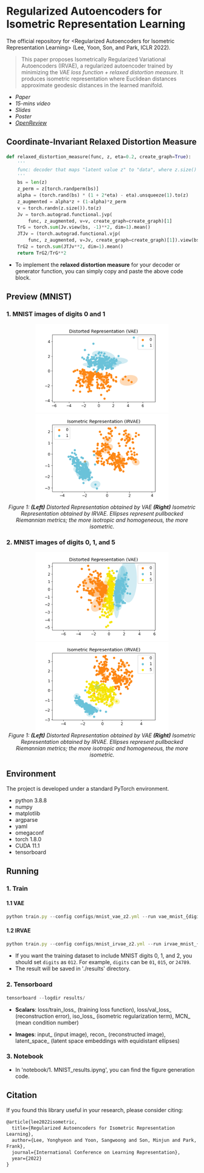 # Regularized Autoencoders for Isometric Representation Learning
The official repository for \<Regularized Autoencoders for Isometric Representation Learning\> (Lee, Yoon, Son, and Park, ICLR 2022).

> This paper proposes Isometrically Regularized Variational Autoencoders (IRVAE), a regularized autoencoder trained by minimizing the *VAE loss function + relaxed distortion measure*. It produces isometric representation where Euclidean distances approximate geodesic distances in the learned manifold.

- *Paper*  
- *15-mins video*  
- *Slides*  
- *Poster*  
- *[OpenReview](https://openreview.net/forum?id=mQxt8l7JL04)*  

## Coordinate-Invariant Relaxed Distortion Measure
```python
def relaxed_distortion_measure(func, z, eta=0.2, create_graph=True):
    '''
    func: decoder that maps "latent value z" to "data", where z.size() == (batch_size, latent_dim)
    '''
    bs = len(z)
    z_perm = z[torch.randperm(bs)]
    alpha = (torch.rand(bs) * (1 + 2*eta) - eta).unsqueeze(1).to(z)
    z_augmented = alpha*z + (1-alpha)*z_perm
    v = torch.randn(z.size()).to(z)
    Jv = torch.autograd.functional.jvp(
        func, z_augmented, v=v, create_graph=create_graph)[1]
    TrG = torch.sum(Jv.view(bs, -1)**2, dim=1).mean()
    JTJv = (torch.autograd.functional.vjp(
        func, z_augmented, v=Jv, create_graph=create_graph)[1]).view(bs, -1)
    TrG2 = torch.sum(JTJv**2, dim=1).mean()
    return TrG2/TrG**2
```
- To implement the __relaxed distortion measure__ for your decoder or generator function, you can simply copy and paste the above code block. 

## Preview (MNIST)
### 1. MNIST images of digits 0 and 1
<center>
<div class="imgCollage">
<span style="width: 50%"><img src="./figure/vae01.png" width="350 height="190"/></span>
<span style="width: 50%"><img src="./figure/irvae01.png" width="350 height="190"/> </span>
</div>
  <I>Figure 1: <b>(Left)</b> Distorted Representation obtained by VAE <b>(Right)</b> Isometric Representation obtained by IRVAE. Ellipses represent pullbacked Riemannian metrics; the more isotropic and homogeneous, the more isometric. </I>
</center>

### 2. MNIST images of digits 0, 1, and 5
<center>
<div class="imgCollage">
<span style="width: 50%"><img src="./figure/vae015.png" width="350 height="190"/></span>
<span style="width: 50%"><img src="./figure/irvae015.png" width="350 height="190"/> </span>
</div>
  <I>Figure 1: <b>(Left)</b> Distorted Representation obtained by VAE <b>(Right)</b> Isometric Representation obtained by IRVAE. Ellipses represent pullbacked Riemannian metrics; the more isotropic and homogeneous, the more isometric. </I>
</center>

## Environment

The project is developed under a standard PyTorch environment.
- python 3.8.8
- numpy
- matplotlib
- argparse
- yaml
- omegaconf
- torch 1.8.0
- CUDA 11.1
- tensorboard

## Running
### 1. Train
#### 1.1 VAE
```js
python train.py --config configs/mnist_vae_z2.yml --run vae_mnist_{digits} --data.training.digits list_{digits} --data.validation.digits list_{digits} --device 0 
```
#### 1.2 IRVAE
```js
python train.py --config configs/mnist_irvae_z2.yml --run irvae_mnist_{digits} --data.training.digits list_{digits} --data.validation.digits list_{digits} --model.iso_reg 1000 --device 0 
```
- If you want the training dataset to include MNIST digits 0, 1, and 2, you should set `digits` as `012`. For example, `digits` can be `01`, `015`, or `24789`. 
- The result will be saved in './results' directory.  

### 2. Tensorboard 
```js
tensorboard --logdir results/
```
* __Scalars__: loss/train_loss_ (training loss function), loss/val_loss_ (reconstruction error), iso_loss_ (isometric regularization term), MCN_ (mean condition number)

* __Images__: input_ (input image), recon_ (reconstructed image), latent_space_ (latent space embeddings with equidistant ellipses)


### 3. Notebook
- In 'notebook/1. MNIST_results.ipyng', you can find the figure generation code.

## Citation
If you found this library useful in your research, please consider citing:
```
@article{lee2022isometric,
  title={Regularized Autoencoders for Isometric Representation Learning},
  author={Lee, Yonghyeon and Yoon, Sangwoong and Son, Minjun and Park, Frank},
  journal={International Conference on Learning Representation},
  year={2022}
}
```
